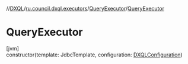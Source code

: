 //[DXQL](../../../index.md)/[ru.council.dxql.executors](../index.md)/[QueryExecutor](index.md)/[QueryExecutor](-query-executor.md)

# QueryExecutor

[jvm]\
constructor(template: JdbcTemplate, configuration: [DXQLConfiguration](../../ru.council.dxql/-d-x-q-l-configuration/index.md))
